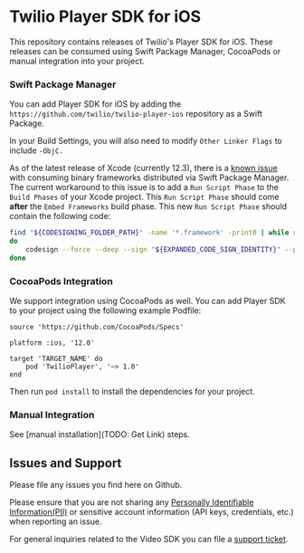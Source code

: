 # Twilio Player SDK for iOS

This repository contains releases of Twilio's Player SDK for iOS. These releases can be consumed using Swift Package Manager, CocoaPods or manual integration into your project.


### Swift Package Manager

You can add Player SDK for iOS by adding the `https://github.com/twilio/twilio-player-ios` repository as a Swift Package.

In your Build Settings, you will also need to modify `Other Linker Flags` to include `-ObjC.`

As of the latest release of Xcode (currently 12.3), there is a [known issue](https://bugs.swift.org/browse/SR-13343) with consuming binary frameworks distributed via Swift Package Manager. The current workaround to this issue is to add a `Run Script Phase` to the `Build Phases` of your Xcode project. This `Run Script Phase` should come **after** the `Embed Frameworks` build phase. This new `Run Script Phase` should contain the following code:

```sh
find "${CODESIGNING_FOLDER_PATH}" -name '*.framework' -print0 | while read -d $'\0' framework
do
    codesign --force --deep --sign "${EXPANDED_CODE_SIGN_IDENTITY}" --preserve-metadata=identifier,entitlements --timestamp=none "${framework}"
done

```


### CocoaPods Integration

We support integration using CocoaPods as well. You can add Player SDK to your project using the following example Podfile:

```
source 'https://github.com/CocoaPods/Specs'

platform :ios, '12.0'

target 'TARGET_NAME' do
    pod 'TwilioPlayer', '~> 1.0'
end
```

Then run `pod install` to install the dependencies for your project.


### Manual Integration

See [manual installation](TODO: Get Link) steps.


## Issues and Support

Please file any issues you find here on Github.

Please ensure that you are not sharing any [Personally Identifiable Information(PII)](https://www.twilio.com/docs/glossary/what-is-personally-identifiable-information-pii) or sensitive account information (API keys, credentials, etc.) when reporting an issue.

For general inquiries related to the Video SDK you can file a [support ticket](https://support.twilio.com/hc/en-us/requests/new).
